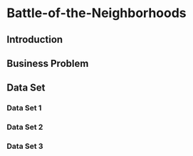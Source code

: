 # Battle-of-the-Neighborhoods
## Introduction
## Business Problem
## Data Set
### Data Set 1
### Data Set 2
### Data Set 3

